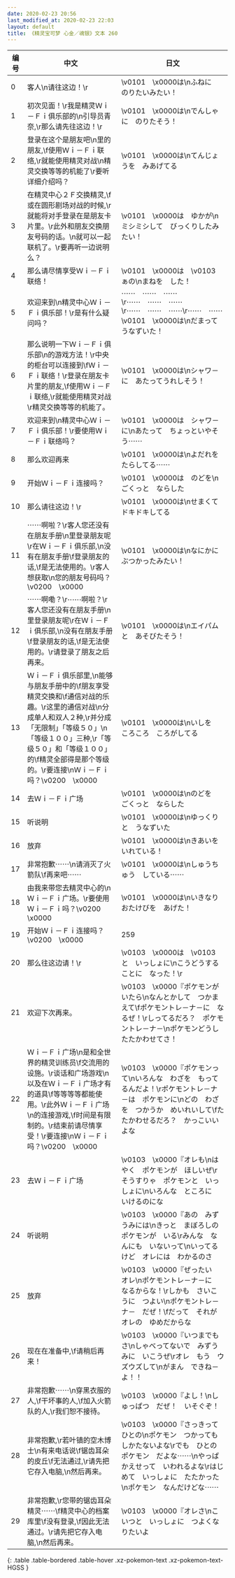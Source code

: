 ```yaml
---
date: 2020-02-23 20:56
last_modified_at: 2020-02-23 22:03
layout: default
title: 《精灵宝可梦 心金／魂银》文本 260
---
```

| 编号 | 中文 | 日文 |
| ---- | ---- | ---- |
| 0 | 客人\n请往这边！\r | \v0101　\x0000は\nふねに　のりたいみたい！ |
| 1 | 初次见面！\r我是精灵Ｗｉ－Ｆｉ俱乐部的\n引导员青奈,\r那么请先往这边！\r | \v0101　\x0000は\nでんしゃに　のりたそう！ |
| 2 | 登录在这个是朋友吧\n里的朋友,\f使用Ｗｉ－Ｆｉ联络,\r就能使用精灵对战\n精灵交换等等的机能了\r要听详细介绍吗？ | \v0101　\x0000は\nてんじょうを　みあげてる |
| 3 | 在精灵中心２Ｆ交换精灵,\f或在圆形剧场对战的时候,\r就能将对手登录在是朋友卡片里。\r此外和朋友交换朋友号码的话。\n就可以一起联机了。\r要再听一边说明么？ | \v0101　\x0000は　ゆかが\nミシミシして　びっくりしたみたい！ |
| 4 | 那么请尽情享受Ｗｉ－Ｆｉ联络！ | \v0101　\x0000は　\v0103　ぁの\nまねを　した！ |
| 5 | 欢迎来到\n精灵中心Ｗｉ－Ｆｉ俱乐部！\r是有什么疑问吗？ | ⋯⋯　⋯⋯　⋯⋯\r⋯⋯　⋯⋯　⋯⋯\r⋯⋯　⋯⋯　⋯⋯\r⋯⋯　⋯⋯　\v0101　\x0000は\nだまって　うなずいた！ |
| 6 | 那么说明一下Ｗｉ－Ｆｉ俱乐部\n的游戏方法！\r中央的柜台可以连接到\fＷｉ－Ｆｉ联络！\r登录在朋友卡片里的朋友,\f使用Ｗｉ－Ｆｉ联络,\r就能使用精灵对战\r精灵交换等等的机能了。 | \v0101　\x0000は\nシャワ－に　あたってうれしそう！ |
| 7 | 欢迎来到\n精灵中心Ｗｉ－Ｆｉ俱乐部！\r要使用Ｗｉ－Ｆｉ联络吗？ | \v0101　\x0000は　シャワ－に\nあたって　ちょっといやそう⋯⋯ |
| 8 | 那么欢迎再来 | \v0101　\x0000は\nよだれを　たらしてる⋯⋯ |
| 9 | 开始Ｗｉ－Ｆｉ连接吗？ | \v0101　\x0000は　のどを\nごくっと　ならした |
| 10 | 那么请往这边！\r | \v0101　\x0000は\nせまくて　ドキドキしてる |
| 11 | ⋯⋯啊啦？\r客人您还没有在朋友手册\n里登录朋友呢\r在Ｗｉ－Ｆｉ俱乐部,\n没有在朋友手册\f登录朋友的话,\f是无法使用的。\r客人想获取\n您的朋友号码吗？\v0200　\x0000 | \v0101　\x0000は\nなにかに　ぶつかったみたい！ |
| 12 | ⋯⋯啊嘞？\r⋯⋯啊啦？\r客人您还没有在朋友手册\n里登录朋友呢\r在Ｗｉ－Ｆｉ俱乐部,\n没有在朋友手册\f登录朋友的话,\f是无法使用的。\r请登录了朋友之后再来。 | \v0101　\x0000は\nエイパムと　あそびたそう！ |
| 13 | Ｗｉ－Ｆｉ俱乐部里,\n能够与朋友手册中的\f朋友享受精灵交换和\f通信对战的乐趣。\r这里的通信对战\n分成单人和双人２种,\r并分成「无限制」「等级５０」\n「等级１００」三种,\r「等级５０」和「等级１００」的\f精灵全部得是那个等级的。\r要连接\nＷｉ－Ｆｉ吗？\v0200　\x0000 | \v0101　\x0000は\nいしを　ころころ　ころがしてる |
| 14 | 去Ｗｉ－Ｆｉ广场 | \v0101　\x0000は\nのどを　ごくっと　ならした |
| 15 | 听说明 | \v0101　\x0000は\nゆっくりと　うなずいた |
| 16 | 放弃 | \v0101　\x0000は\nきあいを　いれている！ |
| 17 | 非常抱歉⋯⋯\n请消灭了火箭队\f再来吧⋯⋯ | \v0101　\x0000は\nしゅうちゅう　している⋯⋯ |
| 18 | 由我来带您去精灵中心的\nＷｉ－Ｆｉ广场。\r要使用Ｗｉ－Ｆｉ吗？\v0200　\x0000 | \v0101　\x0000は\nいきなり　おたけびを　あげた！ |
| 19 | 开始Ｗｉ－Ｆｉ连接吗？\v0200　\x0000 | 259 |
| 20 | 那么往这边请！\r | \v0103　\x0000は　\v0103　　と　いっしょに\nこうどうすることに　なった！\r |
| 21 | 欢迎下次再来。 | \v0103　\x0000『ポケモンが　いたら\nなんとかして　つかまえて\fポケモントレ－ナ－に　なるぜ！\rしってるだろ？　ポケモントレ－ナ－\nポケモンどうし　たたかわせてさ！ |
| 22 | Ｗｉ－Ｆｉ广场\n是和全世界的精灵训练员\f交流用的设施。\r谈话和广场游戏\n以及在Ｗｉ－Ｆｉ广场才有的道具\f等等等等都能使用。\r此外Ｗｉ－Ｆｉ广场\n的连接游戏,\f时间是有限制的。\r结束前请尽情享受！\r要连接\nＷｉ－Ｆｉ吗？\v0200　\x0000 | \v0103　\x0000『ポケモンって\nいろんな　わざを　もってるんだよ！\rポケモントレ－ナ－は　ポケモンに\nどの　わざを　つかうか　めいれいして\fたたかわせるだろ？　かっこいいよな |
| 23 | 去Ｗｉ－Ｆｉ广场 | \v0103　\x0000『オレも\nはやく　ポケモンが　ほしいぜ\rそうすりゃ　ポケモンと　いっしょに\nいろんな　ところに　いけるのにな |
| 24 | 听说明 | \v0103　\x0000『あの　みずうみには\nきっと　まぼろしの　ポケモンが　いる\rみんな　なんにも　いないって\nいってるけど　オレには　わかるのさ |
| 25 | 放弃 | \v0103　\x0000『ぜったい　オレ\nポケモントレ－ナ－に　なるからな！\rしかも　さいこうに　つよい\nポケモントレ－ナ－　だぜ！\fだって　それが　オレの　ゆめだからな |
| 26 | 现在在准备中,\f请稍后再来！ | \v0103　\x0000『いつまでもさ\nしゃべってないで　みずうみに　いこうぜ\rオレ　もう　ウズウズして\nがまん　できね－よ！！ |
| 27 | 非常抱歉⋯⋯\n穿黑衣服的人,\f干坏事的人,\f加入火箭队的人,\r我们恕不接待。 | \v0103　\x0000『よし！\nしゅっぱつ　だぜ！　いそぐぞ！ |
| 28 | 非常抱歉,\r若叶镇的空木博士\n有来电话说\f锯齿耳朵的皮丘\f无法通过,\r请先把它存入电脑,\n然后再来。 | \v0103　\x0000『さっきって　ひとの\nポケモン　つかっても　しかたないよな\rでも　ひとの　ポケモン　だよな⋯⋯\nやっぱ　かえせって　いわれるよな\rはじめて　いっしょに　たたかった\nポケモン　なんだけどな⋯⋯ |
| 29 | 非常抱歉,\r您带的锯齿耳朵精灵⋯⋯\f精灵中心的档案库里\f没有登录,\f因此无法通过。\r请先把它存入电脑,\n然后再来。 | \v0103　\x0000『オレさ\nこいつと　いっしょに　つよくなりたいよ |
{: .table .table-bordered .table-hover .xz-pokemon-text .xz-pokemon-text-HGSS }
